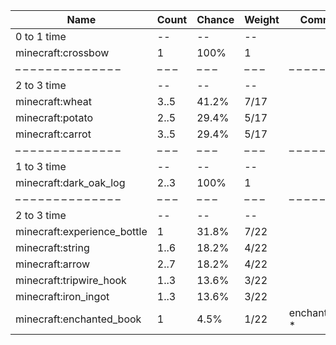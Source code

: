 | Name                        | Count | Chance | Weight | Comment         |
| --------------------------- | ----- | ------ | ------ | --------------- |
| 0 to 1 time                 |    -- |     -- |     -- |                 |
| minecraft:crossbow          |     1 |   100% |      1 |                 |
| – – – – – – – – – – – – – – | – – – | – – –  | – – –  | – – – – – – – – |
| 2 to 3 time                 |    -- |     -- |     -- |                 |
| minecraft:wheat             |  3..5 |  41.2% |   7/17 |                 |
| minecraft:potato            |  2..5 |  29.4% |   5/17 |                 |
| minecraft:carrot            |  3..5 |  29.4% |   5/17 |                 |
| – – – – – – – – – – – – – – | – – – | – – –  | – – –  | – – – – – – – – |
| 1 to 3 time                 |    -- |     -- |     -- |                 |
| minecraft:dark_oak_log      |  2..3 |   100% |      1 |                 |
| – – – – – – – – – – – – – – | – – – | – – –  | – – –  | – – – – – – – – |
| 2 to 3 time                 |    -- |     -- |     -- |                 |
| minecraft:experience_bottle |     1 |  31.8% |   7/22 |                 |
| minecraft:string            |  1..6 |  18.2% |   4/22 |                 |
| minecraft:arrow             |  2..7 |  18.2% |   4/22 |                 |
| minecraft:tripwire_hook     |  1..3 |  13.6% |   3/22 |                 |
| minecraft:iron_ingot        |  1..3 |  13.6% |   3/22 |                 |
| minecraft:enchanted_book    |     1 |   4.5% |   1/22 | enchantments: * |
